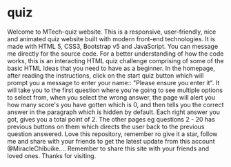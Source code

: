 # quiz
Welcome to MTech-quiz website. This is a responsive, user-friendly, nice and animated quiz website built with modern front-end technologies.
It is made with HTML 5, CSS3, Bootstrap v5 and JavaScript. You can message me directly for the source code. 
For a better understanding of how the code works, this is an interacting HTML quiz challenge comprising of some of the basic HTML Ideas that you need to have as a beginner. 
In the homepage, after reading the instructions, click on the start quiz button which will prompt you a message to enter your name:: "Please ensure you enter it". 
It will take you to the first question where you're going to see multiple options to select from, when you select the wrong answer, the page will alert you how many score's you have gotten which is 0, and then tells you the correct answer in the paragraph which is hidden by default. 
Each right answer you got, gives you a total point of 2. 
The other pages eg questions 2 - 20 has previous buttons on them which directs the user back to the previous question answered. 
Love this repository, remember ro give it a star, follow me and share with your friends to get the latest update from this account @MiracleChibuike.... Remember to share this site with your friends and loved ones. Thanks for visiting.
